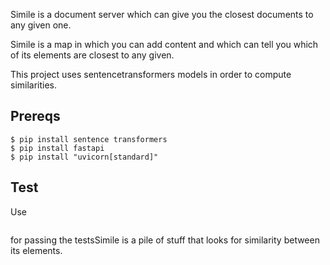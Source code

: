 Simile is a document server which can give you the closest documents to any given one.

Simile is a map in which you can add content and which can tell you
which of its elements are closest to any given.

This project uses sentencetransformers models in order to compute similarities.

## Prereqs
```
$ pip install sentence transformers
$ pip install fastapi
$ pip install "uvicorn[standard]"
```


## Test
Use 
``` $ rake test
```
for passing the testsSimile is a pile of stuff that looks for similarity between its elements.


